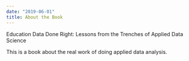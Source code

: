 ```yaml
---
date: "2019-06-01"
title: About the Book
---
```


Education Data Done Right: Lessons from the Trenches of Applied Data Science

This is a book about the real work of doing applied data analysis. 

